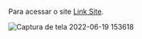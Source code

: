 <p>Para acessar o site <a href="https://terrible-paste.surge.sh/" target="_blank">Link Site</a>.</p>


![Captura de tela 2022-06-19 153618](https://user-images.githubusercontent.com/38039737/174495740-c7d3d749-246b-43ac-9a66-48c7ab7317ec.png)
